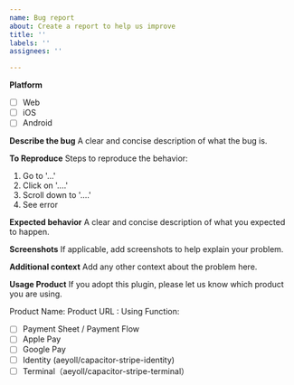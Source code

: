 ```yaml
---
name: Bug report
about: Create a report to help us improve
title: ''
labels: ''
assignees: ''

---
```


**Platform**

- [ ] Web
- [ ] iOS
- [ ] Android

**Describe the bug**
A clear and concise description of what the bug is.

**To Reproduce**
Steps to reproduce the behavior:
1. Go to '...'
2. Click on '....'
3. Scroll down to '....'
4. See error

**Expected behavior**
A clear and concise description of what you expected to happen.

**Screenshots**
If applicable, add screenshots to help explain your problem.

**Additional context**
Add any other context about the problem here.

**Usage Product**
If you adopt this plugin, please let us know which product you are using.

Product Name:
Product URL :
Using Function:
- [ ] Payment Sheet / Payment Flow
- [ ] Apple Pay
- [ ] Google Pay
- [ ] Identity (aeyoll/capacitor-stripe-identity)
- [ ] Terminal（aeyoll/capacitor-stripe-terminal）
